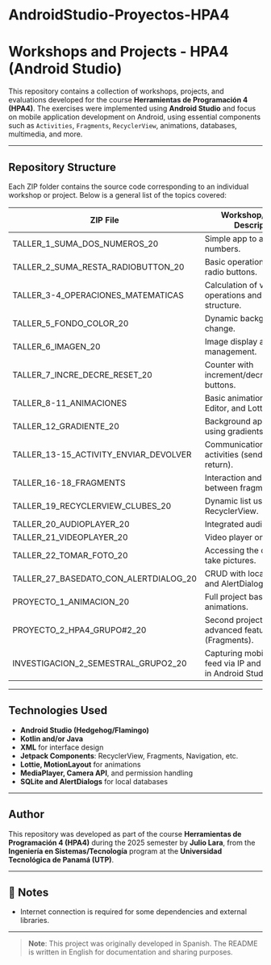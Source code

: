 # AndroidStudio-Proyectos-HPA4

# Workshops and Projects - HPA4 (Android Studio)

This repository contains a collection of workshops, projects, and evaluations developed for the course **Herramientas de Programación 4 (HPA4)**. The exercises were implemented using **Android Studio** and focus on mobile application development on Android, using essential components such as `Activities`, `Fragments`, `RecyclerView`, animations, databases, multimedia, and more.

---

## Repository Structure

Each ZIP folder contains the source code corresponding to an individual workshop or project. Below is a general list of the topics covered:

| ZIP File                                     | Workshop/Project Description                              |
|---------------------------------------------|------------------------------------------------------------|
| TALLER_1_SUMA_DOS_NUMEROS_20                | Simple app to add two numbers.                             |
| TALLER_2_SUMA_RESTA_RADIOBUTTON_20          | Basic operations using radio buttons.                      |
| TALLER_3-4_OPERACIONES_MATEMATICAS          | Calculation of various operations and logical structure.   |
| TALLER_5_FONDO_COLOR_20                     | Dynamic background color change.                           |
| TALLER_6_IMAGEN_20                          | Image display and management.                              |
| TALLER_7_INCRE_DECRE_RESET_20               | Counter with increment/decrement/reset buttons.            |
| TALLER_8-11_ANIMACIONES                     | Basic animations, Motion Editor, and Lottie.               |
| TALLER_12_GRADIENTE_20                      | Background application using gradients.                    |
| TALLER_13-15_ACTIVITY_ENVIAR_DEVOLVER       | Communication between activities (send and return).        |
| TALLER_16-18_FRAGMENTS                      | Interaction and navigation between fragments.              |
| TALLER_19_RECYCLERVIEW_CLUBES_20            | Dynamic list using RecyclerView.                           |
| TALLER_20_AUDIOPLAYER_20                    | Integrated audio player.                                   |
| TALLER_21_VIDEOPLAYER_20                    | Video player on Android.                                   |
| TALLER_22_TOMAR_FOTO_20                     | Accessing the camera to take pictures.                     |
| TALLER_27_BASEDATO_CON_ALERTDIALOG_20       | CRUD with local database and AlertDialog.                  |
| PROYECTO_1_ANIMACION_20                     | Full project based on animations.                          |
| PROYECTO_2_HPA4_GRUPO#2_20                  | Second project with more advanced features (Fragments).    |
| INVESTIGACION_2_SEMESTRAL_GRUPO2_20         | Capturing mobile camera feed via IP and displaying it in Android Studio. |

---

## Technologies Used

- **Android Studio (Hedgehog/Flamingo)**
- **Kotlin and/or Java**
- **XML** for interface design
- **Jetpack Components**: RecyclerView, Fragments, Navigation, etc.
- **Lottie, MotionLayout** for animations
- **MediaPlayer, Camera API**, and permission handling
- **SQLite and AlertDialogs** for local databases

---

## Author

This repository was developed as part of the course **Herramientas de Programación 4 (HPA4)** during the 2025 semester by **Julio Lara**, from the **Ingeniería en Sistemas/Tecnología** program at the **Universidad Tecnológica de Panamá (UTP)**.

---

## 📌 Notes

- Internet connection is required for some dependencies and external libraries.

---

> **Note**: This project was originally developed in Spanish. The README is written in English for documentation and sharing purposes.

